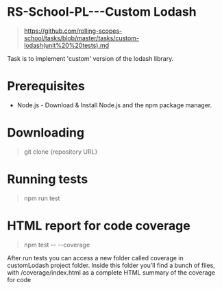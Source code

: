 # RS-School-PL---Custom Lodash
>https://github.com/rolling-scopes-school/tasks/blob/master/tasks/custom-lodash(unit%20%20tests).md

Task is to implement 'custom' version of the lodash library.

# Prerequisites  
 - Node.js - Download & Install Node.js and the npm package manager.

# Downloading
>git clone {repository URL}

# Running tests
>npm run test

# HTML report for code coverage
>npm test -- --coverage

After run tests you can access a new folder called coverage in customLodash project folder.
Inside this folder you'll find a bunch of files, with /coverage/index.html as a complete HTML summary of the coverage for code
